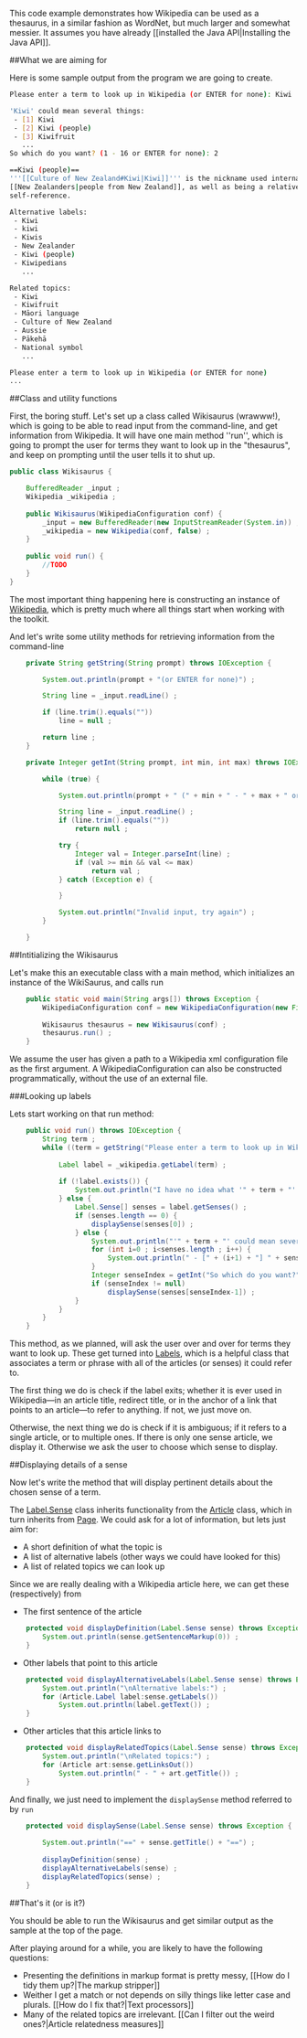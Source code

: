 This code example demonstrates how Wikipedia can be used as a thesaurus, in a similar fashion as WordNet, but much larger and somewhat messier. It assumes you have already [[installed the Java API|Installing the Java API]].


##What we are aiming for

Here is some sample output from the program we are going to create.

```bash
Please enter a term to look up in Wikipedia (or ENTER for none): Kiwi

'Kiwi' could mean several things:
 - [1] Kiwi
 - [2] Kiwi (people)
 - [3] Kiwifruit
   ...
So which do you want? (1 - 16 or ENTER for none): 2

==Kiwi (people)==
'''[[Culture of New Zealand#Kiwi|Kiwi]]''' is the nickname used internationally for 
[[New Zealanders|people from New Zealand]], as well as being a relatively common 
self-reference.

Alternative labels:
 - Kiwi
 - kiwi
 - Kiwis
 - New Zealander
 - Kiwi (people)
 - Kiwipedians
   ...

Related topics:
 - Kiwi
 - Kiwifruit
 - Māori language
 - Culture of New Zealand
 - Aussie
 - Pākehā
 - National symbol
   ...

Please enter a term to look up in Wikipedia (or ENTER for none)
...


```


##Class and utility functions

First, the boring stuff. Let's set up a class called Wikisaurus (wrawww!), which is going to be able to read input from the command-line, and get information from Wikipedia. It will have one main method ''run'', which is going to prompt the user for terms they want to look up in the "thesaurus", and keep on prompting until the user tells it to shut up. 

```java
public class Wikisaurus {

	BufferedReader _input ;
	Wikipedia _wikipedia ;
	
	public Wikisaurus(WikipediaConfiguration conf) {
		_input = new BufferedReader(new InputStreamReader(System.in)) ;
		_wikipedia = new Wikipedia(conf, false) ; 
	}
	
	public void run() {
		//TODO
	}
}
```


The most important thing happening here is constructing an instance of [Wikipedia](../../doc/org/wikipedia/miner/model/Wikipedia.html), which is pretty much where all things start when working with the toolkit.

And let's write some utility methods for retrieving information from the command-line

```java
	private String getString(String prompt) throws IOException {

		System.out.println(prompt + "(or ENTER for none)") ;

		String line = _input.readLine() ;

		if (line.trim().equals(""))
			line = null ;

		return line ;		
	}
```

```java
	private Integer getInt(String prompt, int min, int max) throws IOException {

		while (true) {

			System.out.println(prompt + " (" + min + " - " + max + " or ENTER for none)") ;

			String line = _input.readLine() ;
			if (line.trim().equals(""))
				return null ;

			try { 
				Integer val = Integer.parseInt(line) ;
				if (val >= min && val <= max)
					return val ;
			} catch (Exception e) {

			}

			System.out.println("Invalid input, try again") ;
		}

	}
```

##Intitializing the Wikisaurus

Let's make this an executable class with a main method, which initializes an instance of the WikiSaurus, and calls run

```java
	public static void main(String args[]) throws Exception {
		WikipediaConfiguration conf = new WikipediaConfiguration(new File(args[0])) ;
		
		Wikisaurus thesaurus = new Wikisaurus(conf) ;
		thesaurus.run() ;
	}
```

We assume the user has given a path to a Wikipedia xml configuration file as the first argument. A WikipediaConfiguration can also be constructed programmatically, without the use of an external file.

###Looking up labels

Lets start working on that run method:

```java
	public void run() throws IOException {
		String term ;
		while ((term = getString("Please enter a term to look up in Wikipedia"))!= null) {
			
			Label label = _wikipedia.getLabel(term) ;
			
			if (!label.exists()) {
				System.out.println("I have no idea what '" + term + "' is") ;
			} else {
				Label.Sense[] senses = label.getSenses() ;
				if (senses.length == 0) {
					displaySense(senses[0]) ;
				} else {
					System.out.println("'" + term + "' could mean several things:") ;
					for (int i=0 ; i<senses.length ; i++) {
						System.out.println(" - [" + (i+1) + "] " + senses[i].getTitle()) ;
					}
					Integer senseIndex = getInt("So which do you want?", 1, senses.length) ;
					if (senseIndex != null)
						displaySense(senses[senseIndex-1]) ;
				}
			}
		}
	}
```

This method, as we planned, will ask the user over and over for terms they want to look up. These get turned into [Labels](../../doc/org/wikipedia/miner/model/Label.html), which is a helpful class that associates a term or phrase with all of the articles (or senses) it could refer to. 

The first thing we do is check if the label exits; whether it is ever used in Wikipedia&mdash;in an article title, redirect title, or in the anchor of a link that points to an article&mdash;to refer to anything. If not, we just move on.

Otherwise, the next thing we do is check if it is ambiguous; if it refers to a single article, or to multiple ones. If there is only one sense article, we display it. Otherwise we ask the user to choose which sense to display. 

##Displaying details of a sense

Now let's write the method that will display pertinent details about the chosen sense of a term. 

The [Label.Sense](../../doc/org/wikipedia/miner/model/Label.Sense.html) class inherits functionality from the [Article](../../doc/org/wikipedia/miner/model/Article.html) class, which in turn inherits from [Page](../../doc/org/wikipedia/miner/model/Page.html). We could ask for a lot of information, but lets just aim for:

* A short definition of what the topic is
* A list of alternative labels (other ways we could have looked for this)
* A list of related topics we can look up

Since we are really dealing with a Wikipedia article here, we can get these (respectively) from
* The first sentence of the article
```java
	protected void displayDefinition(Label.Sense sense) throws Exception {
		System.out.println(sense.getSentenceMarkup(0)) ;
	}
```

* Other labels that point to this article
```java
	protected void displayAlternativeLabels(Label.Sense sense) throws Exception {
		System.out.println("\nAlternative labels:") ;
		for (Article.Label label:sense.getLabels()) 
			System.out.println(label.getText()) ;
	}
```

* Other articles that this article links to 
```java
	protected void displayRelatedTopics(Label.Sense sense) throws Exception {
		System.out.println("\nRelated topics:") ;
		for (Article art:sense.getLinksOut()) 
			System.out.println(" - " + art.getTitle()) ;
	}
```

And finally, we just need to implement the `displaySense` method referred to by `run`
```java
	protected void displaySense(Label.Sense sense) throws Exception {
		
		System.out.println("==" + sense.getTitle() + "==") ;
		
		displayDefinition(sense) ;
		displayAlternativeLabels(sense) ;
		displayRelatedTopics(sense) ;
	}
```


##That's it (or is it?)

You should be able to run the Wikisaurus and get similar output as the sample at the top of the page. 

After playing around for a while, you are likely to have the following questions:

* Presenting the definitions in markup format is pretty messy, [[How do I tidy them up?|The markup stripper]]
* Weither I get a match or not depends on silly things like letter case and plurals. [[How do I fix that?|Text processors]]
* Many of the related topics are irrelevant. [[Can I filter out the weird ones?|Article relatedness measures]]
